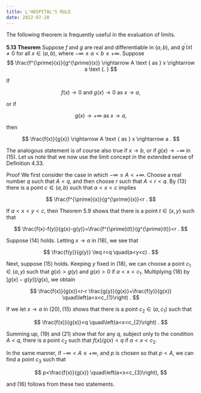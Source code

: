 ```yaml
---
title: L'HOSPITAL'S RULE
date: 2022-07-28
---
```


The following theorem is frequently useful in the evaluation of limits.

**5.13 Theorem** Suppose $f$ and $g$ are real and differentiable in $(a, b)$, and $g^{\prime}(x) \neq 0$ for all $x \in(a, b)$, where $-\infty \leq a<b \leq+\infty$. Suppose
$$
\frac{f^{\prime}(x)}{g^{\prime}(x)} \rightarrow A \text { as } x \rightarrow a \text {. }
$$

If

$$
f(x) \rightarrow 0 \text { and } g(x) \rightarrow 0 \text { as } x \rightarrow a,
$$

or if

$$
g(x) \rightarrow+\infty \text { as } x \rightarrow a,
$$

then

$$
\frac{f(x)}{g(x)} \rightarrow A \text { as } x \rightarrow a .
$$

The analogous statement is of course also true if $x \rightarrow b$, or if $g(x) \rightarrow-\infty$ in (15). Let us note that we now use the limit concept in the extended sense of Definition 4.33.

Proof We first consider the case in which $-\infty \leq A<+\infty$. Choose a real number $q$ such that $A<q$, and then choose $r$ such that $A<r<q$. By (13) there is a point $c \in(a, b)$ such that $a<x<c$ implies

$$
\frac{f^{\prime}(x)}{g^{\prime}(x)}<r .
$$

If $a<x<y<c$, then Theorem $5.9$ shows that there is a point $t \in(x, y)$ such that

$$
\frac{f(x)-f(y)}{g(x)-g(y)}=\frac{f^{\prime}(t)}{g^{\prime}(t)}<r .
$$

Suppose (14) holds. Letting $x \rightarrow a$ in (18), we see that

$$
\frac{f(y)}{g(y)} \leq r<q \quad(a<y<c) .
$$

Next, suppose (15) holds. Keeping $y$ fixed in (18), we can choose a point $c_{1} \in(a, y)$ such that $g(x)>g(y)$ and $g(x)>0$ if $a<x<c_{1}$. Multiplying (18) by $[g(x)-g(y)] / g(x)$, we obtain

$$
\frac{f(x)}{g(x)}<r-r \frac{g(y)}{g(x)}+\frac{f(y)}{g(x)} \quad\left(a<x<c_{1}\right) .
$$

If we let $x \rightarrow a$ in $(20),(15)$ shows that there is a point $c_{2} \in\left(a, c_{1}\right)$ such that

$$
\frac{f(x)}{g(x)}<q \quad\left(a<x<c_{2}\right) .
$$

Summing up, (19) and (21) show that for any $q$, subject only to the condition $A<q$, there is a point $c_{2}$ such that $f(x) / g(x)<q$ if $a<x<c_{2}$.

In the same manner, if $-\infty<A \leq+\infty$, and $p$ is chosen so that $p<A$, we can find a point $c_{3}$ such that

$$
p<\frac{f(x)}{g(x)} \quad\left(a<x<c_{3}\right),
$$

and (16) follows from these two statements.

